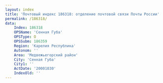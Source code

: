 ```yaml
---
layout: index
title: 'Почтовый индекс 186318: отделение почтовой связи Почты России'
permalink: /186318/
data:
    Index: 186318
    OPSName: 'Сенная Губа'
    OPSType: О
    OPSSubm: 186359
    Region: 'Карелия Республика'
    Autonom: ''
    Area: 'Медвежьегорский район'
    City: 'Сенная Губа'
    City1: ''
    ActDate: '20001030'
    IndexOld: ''
---
```

